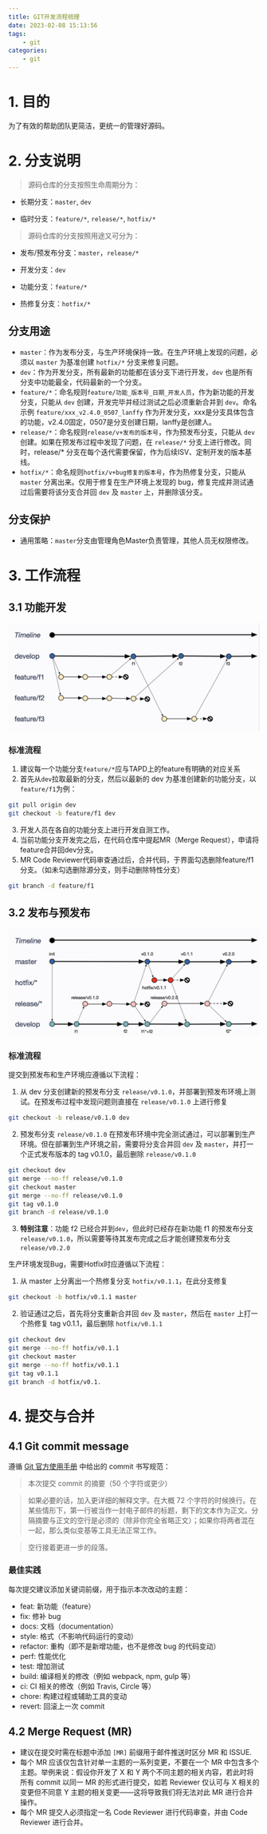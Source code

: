 ```yaml
---
title: GIT开发流程梳理
date: 2023-02-08 15:13:56
tags:
	- git
categories:
    - git
---
```


# 1. 目的

为了有效的帮助团队更简洁，更统一的管理好源码。
<!-- more -->

# 2. 分支说明

>  源码仓库的分支按照生命周期分为：

* 长期分支：`master`, `dev`

* 临时分支：`feature/*`, `release/*`, `hotfix/*`


> 源码仓库的分支按照用途又可分为：

* 发布/预发布分支：`master`，`release/*`

* 开发分支：`dev`

* 功能分支：`feature/*`

* 热修复分支：`hotfix/*`

## 分支用途

- `master`：作为发布分支，与生产环境保持一致。在生产环境上发现的问题，必须以 `master` 为基准创建 `hotfix/*` 分支来修复问题。
- `dev`：作为开发分支，所有最新的功能都在该分支下进行开发，`dev` 也是所有分支中功能最全，代码最新的一个分支。
- `feature/*`：命名规则`feature/功能_版本号_日期_开发人员`，作为新功能的开发分支，只能从 `dev` 创建，开发完毕并经过测试之后必须重新合并到 `dev`。命名示例  `feature/xxx_v2.4.0_0507_lanffy` 作为开发分支，xxx是分支具体包含的功能，v2.4.0固定，0507是分支创建日期，lanffy是创建人。
- `release/*`：命名规则`release/v+发布的版本号`，作为预发布分支，只能从 `dev` 创建。如果在预发布过程中发现了问题，在 `release/*` 分支上进行修改。同时，release/* 分支在每个迭代需要保留，作为后续ISV、定制开发的版本基线。
- `hotfix/*`：命名规则`hotfix/v+bug修复的版本号`，作为热修复分支，只能从 `master` 分离出来。仅用于修复在生产环境上发现的 bug，修复完成并测试通过后需要将该分支合并回 `dev` 及 `master` 上，并删除该分支。

## 分支保护

* 通用策略：`master`分支由管理角色Master负责管理，其他人员无权限修改。

# 3. 工作流程

## 3.1 功能开发

![image-20210712142153480](./GIT%E5%BC%80%E5%8F%91%E6%B5%81%E7%A8%8B%E6%A2%B3%E7%90%86/1.png)

### 标准流程

1. 建议每一个功能分支`feature/*`应与TAPD上的feature有明确的对应关系
2. 首先从`dev`拉取最新的分支，然后以最新的 dev 为基准创建新的功能分支，以`feature/f1`为例：

```bash
git pull origin dev
git checkout -b feature/f1 dev
```

3. 开发人员在各自的功能分支上进行开发自测工作。
4. 当前功能分支开发完之后，在代码仓库中提起MR（Merge Request），申请将feature合并回dev分支。
5. MR Code Reviewer代码审查通过后，合并代码，于界面勾选删除feature/f1分支。（如未勾选删除源分支，则手动删除特性分支）

```bash
git branch -d feature/f1
```

## 3.2 发布与预发布

![image-20210712155050843](./GIT%E5%BC%80%E5%8F%91%E6%B5%81%E7%A8%8B%E6%A2%B3%E7%90%86/2.png)

### 标准流程

提交到预发布和生产环境应遵循以下流程：

1. 从 dev 分支创建新的预发布分支 `release/v0.1.0`，并部署到预发布环境上测试。在预发布过程中发现问题则直接在 `release/v0.1.0` 上进行修复

```bash
git checkout -b release/v0.1.0 dev
```

2. 预发布分支 `release/v0.1.0` 在预发布环境中完全测试通过，可以部署到生产环境。但在部署到生产环境之前，需要将分支合并回 `dev` 及 `master`，并打一个正式发布版本的 tag v0.1.0，最后删除 `release/v0.1.0`

```bash
git checkout dev
git merge --no-ff release/v0.1.0
git checkout master
git merge --no-ff release/v0.1.0
git tag v0.1.0
git branch -d release/v0.1.0
```

3. **特别注意**：功能 f2 已经合并到`dev`，但此时已经存在新功能 f1 的预发布分支 `release/v0.1.0`，所以需要等待其发布完成之后才能创建预发布分支 `release/v0.2.0`

生产环境发现Bug，需要Hotfix时应遵循以下流程：

1. 从 master 上分离出一个热修复分支 `hotfix/v0.1.1`，在此分支修复

```bash
git checkout -b hotfix/v0.1.1 master
```

2. 验证通过之后，首先将分支重新合并回 `dev` 及 `master`，然后在 `master` 上打一个热修复 tag v0.1.1，最后删除 `hotfix/v0.1.1`

```bash
git checkout dev
git merge --no-ff hotfix/v0.1.1
git checkout master
git merge --no-ff hotfix/v0.1.1
git tag v0.1.1
git branch -d hotfix/v0.1.
```

# 4. 提交与合并
## 4.1 Git commit message

遵循 [Git 官方使用手册](http://git-scm.com/book/zh/v2/%E5%88%86%E5%B8%83%E5%BC%8F-Git-%E5%90%91%E4%B8%80%E4%B8%AA%E9%A1%B9%E7%9B%AE%E8%B4%A1%E7%8C%AE) 中给出的 commit 书写规范：

> 本次提交 commit 的摘要（50 个字符或更少）

> 如果必要的话，加入更详细的解释文字。在大概 72 个字符的时候换行。在某些情形下，第一行被当作一封电子邮件的标题，剩下的文本作为正文。分隔摘要与正文的空行是必须的（除非你完全省略正文）；如果你将两者混在一起，那么类似变基等工具无法正常工作。

> 空行接着更进一步的段落。

### 最佳实践

每次提交建议添加关键词前缀，用于指示本次改动的主题：

- feat: 新功能（feature）
- fix: 修补 bug
- docs: 文档（documentation）
- style: 格式（不影响代码运行的变动）
- refactor: 重构（即不是新增功能，也不是修改 bug 的代码变动）
- perf: 性能优化
- test: 增加测试
- build: 编译相关的修改（例如 webpack, npm, gulp 等）
- ci: CI 相关的修改（例如 Travis, Circle 等）
- chore: 构建过程或辅助工具的变动
- revert: 回滚上一次 commit

## 4.2 Merge Request (MR) 

- 建议在提交时需在标题中添加 `[MR]` 前缀用于邮件推送时区分 MR 和 ISSUE.
- 每个 MR 应该仅包含针对单一主题的一系列变更，不要在一个 MR 中包含多个主题。举例来说：假设你开发了 X 和 Y 两个不同主题的相关内容，若此时将所有 commit 以同一 MR 的形式进行提交，如若 Reviewer 仅认可与 X 相关的变更但不同意 Y 主题的相关变更——这将导致我们将无法对此 MR 进行合并操作。
- 每个 MR 提交人必须指定一名 Code Reviewer 进行代码审查，并由 Code Reviewer 进行合并。